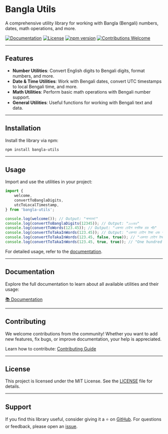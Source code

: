 # Bangla Utils

A comprehensive utility library for working with Bangla (Bengali) numbers, dates, math operations, and more.

[![Documentation](https://img.shields.io/badge/docs-latest-blue)](https://forhadakhan.github.io/bangla-utils/docs/modules.html)
[![License](https://img.shields.io/badge/license-MIT-green)](https://github.com/forhadakhan/bangla-utils/blob/main/LICENSE)
[![npm version](https://img.shields.io/npm/v/bangla-utils)](https://www.npmjs.com/package/bangla-utils)
[![Contributions Welcome](https://img.shields.io/badge/contributions-welcome-brightgreen)](https://github.com/forhadakhan/bangla-utils/blob/main/CONTRIBUTING.md)

---

## Features

- **Number Utilities**: Convert English digits to Bengali digits, format numbers, and more.
- **Date & Time Utilities**: Work with Bengali dates, convert UTC timestamps to local Bengali time, and more.
- **Math Utilities**: Perform basic math operations with Bengali number support.
- **General Utilities**: Useful functions for working with Bengali text and data.

---

## Installation

Install the library via npm:

```bash
npm install bangla-utils
```

---

## Usage

Import and use the utilities in your project:

```typescript
import {
    welcome,
    convertToBanglaDigits,
    utcToLocalTimestamp,
} from 'bangla-utils';

console.log(welcome()); // Output: "স্বাগতম!"
console.log(convertToBanglaDigits(12345)); // Output: "১২৩৪৫"
console.log(convertToWords(123.45)); // Output: "একশত তেইশ দশমিক চার পাঁচ"
console.log(convertToTakaInWords(123.45)); // Output: "একশত তেইশ টাকা এবং পঁয়তাল্লিশ পয়সা"
console.log(convertToTakaInWords(123.45, false, true)); // "একশত তেইশ টাকা এবং পঁয়তাল্লিশ পয়সা মাত্র।"
console.log(convertToTakaInWords(123.45, true, true)); // "One hundred twenty-three taka and forty-five poisha only."
```

For detailed usage, refer to the [documentation](https://forhadakhan.github.io/bangla-utils/docs/modules.html).

---

## Documentation

Explore the full documentation to learn about all available utilities and their usage:

[📚 Documentation](https://forhadakhan.github.io/bangla-utils/docs/modules.html)

---

## Contributing

We welcome contributions from the community! Whether you want to add new features, fix bugs, or improve documentation, your help is appreciated.

Learn how to contribute: [Contributing Guide](https://github.com/forhadakhan/bangla-utils/blob/main/CONTRIBUTING.md)

---

## License

This project is licensed under the MIT License. See the [LICENSE](https://github.com/forhadakhan/bangla-utils/blob/main/LICENSE) file for details.

---

## Support

If you find this library useful, consider giving it a ⭐️ on [GitHub](https://github.com/forhadakhan/bangla-utils). For questions or feedback, please open an [issue](https://github.com/forhadakhan/bangla-utils/issues).
